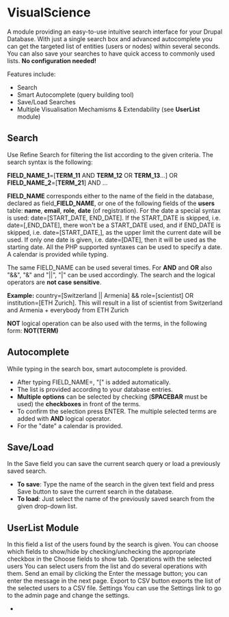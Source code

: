 # VisualScience

A module providing an easy-to-use intuitive search interface for your Drupal Database. With just a single search box and advanced autocomplete you can get the targeted list of entities (users or nodes) within several seconds. You can also save your searches to have quick access to commonly used lists. **No configuration needed!**

Features include:
+	Search
+	Smart Autocomplete (query building tool)
+	Save/Load Searches
+	Multiple Visualisation Mechamisms & Extendability (see **UserList** module)

## Search

Use Refine Search for filtering the list according to the given criteria. The search syntax is the following:

**FIELD_NAME_1**=[**TERM_11** AND **TERM_12** OR **TERM_13**...] OR **FIELD_NAME_2**=[**TERM_21**] AND ...

**FIELD_NAME** corresponds either to the name of the field in the database, declared as field_**FIELD_NAME**, or one of the following fields of the **users** table: **name**, **email**, **role**, **date** (of registration). For the date a special syntax is used: date=[START_DATE, END_DATE]. If the START_DATE is skipped, i.e. date=[,END_DATE], there won't be a START_DATE used, and if END_DATE is skipped, i.e. date=[START_DATE,], as the upper limit the current date will be used. If only one date is given, i.e. date=[DATE], then it will be used as the starting date. All the PHP supported syntaxes can be used to specify a date. A calendar is provided while typing.

The same FIELD_NAME can be used several times. For **AND** and **OR** also "&&", "&" and "||", "|" can be used accordingly. The search and the logical operators are **not case sensitive**. 

**Example:** country=[Switzerland || Armenia] && role=[scientist] OR institution=[ETH Zurich]. 
This will result in a list of scientist from Switzerland and Armenia + everybody from ETH Zurich  

**NOT** logical operation can be also used with the terms, in the following form: **NOT(TERM)** 

## Autocomplete

While typing in the search box, smart autocomplete is provided. 
+	After typing FIELD_NAME=, "[" is added automatically. 
+	The list is provided according to your database entries. 
+	**Multiple options** can be selected by checking (**SPACEBAR** must be used) the **checkboxes** in front of the terms. 
+	To confirm the selection press ENTER. The multiple selected terms are added with **AND** logical operator. 
+	For the "date" a calendar is provided.


## Save/Load
In the Save field you can save the current search query or load a previously saved search. 
+	**To save**: Type the name of the search in the given text field and press Save button to save the current search in the database. 
+	**To load**: Just select the name of the previously saved search from the given drop-down list.


## UserList Module
In this field a list of the users found by the search is given. You can choose which fields to show/hide by checking/unchecking the appropriate checkbox in the Choose fields to show tab.
Operations with the selected users
You can select users from the list and do several operations with them. Send an email by clicking the Enter the message button; you can enter the message in the next page. Export to CSV button exports the list of the selected users to a CSV file.
Settings
You can use the Settings link to go to the admin page and change the settings. 


*
